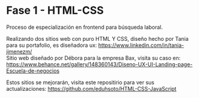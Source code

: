 # Fase 1 - HTML-CSS

Proceso de especialización en frontend para búsqueda laboral.

Realizando dos sitios web con puro HTML Y CSS, diseño hecho por Tania para su portafolio, es diseñadora ux: https://www.linkedin.com/in/tania-jimenezm/ <br>
Sitio web diseñado por Débora para la empresa Bax, visita su caso en: https://www.behance.net/gallery/148360143/Diseno-UX-UI-Landing-page-Escuela-de-negocios <br>

Estos sitios se mejorarán, visita este repositirio para ver sus actualizaciones: https://github.com/eduhsoto/HTML-CSS-JavaScript
